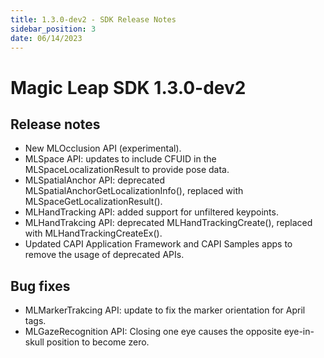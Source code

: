 ```yaml
---
title: 1.3.0-dev2 - SDK Release Notes
sidebar_position: 3
date: 06/14/2023
---
```


# Magic Leap SDK 1.3.0-dev2

## Release notes

- New MLOcclusion API (experimental).
- MLSpace API: updates to include CFUID in the MLSpaceLocalizationResult to provide pose data.
- MLSpatialAnchor API: deprecated MLSpatialAnchorGetLocalizationInfo(), replaced with MLSpaceGetLocalizationResult().
- MLHandTracking API: added support for unfiltered keypoints.
- MLHandTrakcing API: deprecated MLHandTrackingCreate(), replaced with MLHandTrackingCreateEx().
- Updated CAPI Application Framework and CAPI Samples apps to remove the usage of deprecated APIs.

## Bug fixes

- MLMarkerTrakcing API: update to fix the marker orientation for April tags.
- MLGazeRecognition API: Closing one eye causes the opposite eye-in-skull position to become zero.

